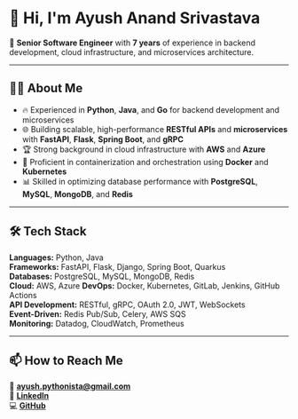 # 👋 Hi, I'm Ayush Anand Srivastava  

🚀 **Senior Software Engineer** with **7 years** of experience in backend development, cloud infrastructure, and microservices architecture.  

---

## 👨‍💻 About Me  
- 🔥 Experienced in **Python**, **Java**, and **Go** for backend development and microservices  
- 🌐 Building scalable, high-performance **RESTful APIs** and **microservices** with **FastAPI**, **Flask**, **Spring Boot**, and **gRPC**  
- 🏆 Strong background in cloud infrastructure with **AWS** and **Azure**  
- 🐳 Proficient in containerization and orchestration using **Docker** and **Kubernetes**  
- 📊 Skilled in optimizing database performance with **PostgreSQL**, **MySQL**, **MongoDB**, and **Redis** 

---

## 🛠️ Tech Stack  
**Languages:** Python, Java  
**Frameworks:** FastAPI, Flask, Django, Spring Boot, Quarkus  
**Databases:** PostgreSQL, MySQL, MongoDB, Redis  
**Cloud:** AWS, Azure
**DevOps:** Docker, Kubernetes, GitLab, Jenkins, GitHub Actions  
**API Development:** RESTful, gRPC, OAuth 2.0, JWT, WebSockets  
**Event-Driven:** Redis Pub/Sub, Celery, AWS SQS  
**Monitoring:** Datadog, CloudWatch, Prometheus  

---

## 📫 How to Reach Me  
📧 **ayush.pythonista@gmail.com**  
💼 [**LinkedIn**](https://linkedin.com/in/ayushasri/)  
💻 [**GitHub**](https://github.com/ayushasri)  


